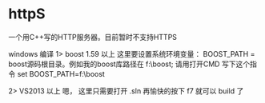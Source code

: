 # httpS
一个用C++写的HTTP服务器。目前暂时不支持HTTPS


windows 编译
1> boost 1.59 以上
这里要设置系统环境变量：  BOOST_PATH = boost源码根目录。例如我的boost库路径在  f:\boost;
请用打开CMD 写下这个指令   set BOOST_PATH=f:\boost 

2> VS2013 以上
嗯， 这里只需要打开 .sln 再愉快的按下 f7 就可以 build 了
